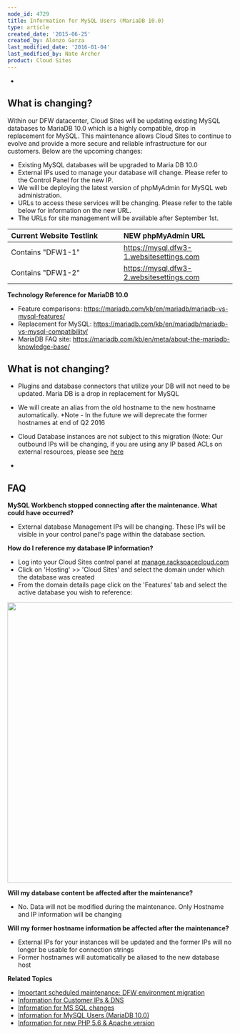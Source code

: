 ```yaml
---
node_id: 4729
title: Information for MySQL Users (MariaDB 10.0)
type: article
created_date: '2015-06-25'
created_by: Alonzo Garza
last_modified_date: '2016-01-04'
last_modified_by: Nate Archer
product: Cloud Sites
---
```


<div class="table-wrap">


-

**What is changing?**
---------------------

Within our DFW datacenter, Cloud Sites will be updating existing MySQL
databases to MariaDB 10.0 which is a highly compatible, drop in
replacement for MySQL. This maintenance allows Cloud Sites to continue
to evolve and provide a more secure and reliable infrastructure for our
customers. Below are the upcoming changes:

-   Existing MySQL databases will be upgraded to Maria DB 10.0
-   External IPs used to manage your database will change. Please refer
    to the Control Panel for the new IP.
-   We will be deploying the latest version of phpMyAdmin for MySQL
    web administration.
-   URLs to access these services will be changing. Please refer to the
    table below for information on the new URL.
-   The URLs for site management will be available after September 1st.

<table>
<colgroup>
<col width="50%" />
<col width="50%" />
</colgroup>
<thead>
<tr class="header">
<th align="left"><div class="tablesorter-header-inner">
<div class="tablesorter-header-inner">
Current Website Testlink
</div>
</div></th>
<th align="left"><div class="tablesorter-header-inner">
<div class="tablesorter-header-inner">
NEW phpMyAdmin URL
</div>
</div></th>
</tr>
</thead>
<tbody>
<tr class="odd">
<td align="left">Contains &quot;DFW1-1&quot;</td>
<td align="left"><a href="https://mysql.dfw3-1.websitesettings.com" class="uri">https://mysql.dfw3-1.websitesettings.com</a></td>
</tr>
<tr class="even">
<td align="left">Contains &quot;DFW1-2&quot;</td>
<td align="left"><a href="https://mysql.dfw3-2.websitesettings.com" class="uri">https://mysql.dfw3-2.websitesettings.com</a></td>
</tr>
</tbody>
</table>

**Technology Reference for MariaDB 10.0**

-   Feature comparisons:
    <https://mariadb.com/kb/en/mariadb/mariadb-vs-mysql-features/>
-   Replacement for MySQL:
    <https://mariadb.com/kb/en/mariadb/mariadb-vs-mysql-compatibility/>
-   MariaDB FAQ site:
    <https://mariadb.com/kb/en/meta/about-the-mariadb-knowledge-base/>

**What is not changing?**
-------------------------

-   Plugins and database connectors that utilize your DB will not need
    to be updated. Maria DB is a drop in replacement for MySQL
-   We will create an alias from the old hostname to the new
    hostname automatically. \*Note - In the future we will deprecate the
    former hostnames at end of Q2 2016
-   Cloud Database instances are not subject to this migration (Note:
    Our outbound IPs will be changing, if you are using any IP based
    ACLs on external resources, please see
    [here](/how-to/information-for-customer-ip-addresses-and-dns)


-

**FAQ**
-------

**MySQL Workbench stopped connecting after the maintenance. What could
have occurred?**

-   External database Management IPs will be changing. These IPs will be
    visible in your control panel's page within the database section.

**How do I reference my database IP information?**

-   Log into your Cloud Sites control panel
    at [manage.rackspacecloud.com](http://manage.rackspacecloud.com)
-   Click on 'Hosting' &gt;&gt; 'Cloud Sites' and select the domain
    under which the database was created
-   From the domain details page click on the 'Features' tab and select
    the active database you wish to reference:

<img src="https://8026b2e3760e2433679c-fffceaebb8c6ee053c935e8915a3fbe7.ssl.cf2.rackcdn.com/field/image/MySQL.png" width="756" height="628" />

**Will my database content be affected after the maintenance?**

-   No. Data will not be modified during the maintenance. Only Hostname
    and IP information will be changing

**Will my former hostname information be affected after the
maintenance?**

-   External IPs for your instances will be updated and the former IPs
    will no longer be usable for connection strings
-   Former hostnames will automatically be aliased to the new database
    host



**Related Topics**

</div>

<div id="logged_content" class="messages warning">

-   [Important scheduled maintenance: DFW environment
    migration](/how-to/important-scheduled-maintenance-dfw-environment-migration)
-   [Information for Customer IPs &
    DNS](/how-to/information-for-customer-ip-addresses-and-dns)
-   [Information for MS SQL
    changes](/how-to/information-for-ms-sql-changes)
-   [Information for MySQL Users
    (MariaDB 10.0)](/how-to/information-for-mysql-users-mariadb-100-0)
-   [Information for new PHP 5.6 & Apache
    version](/how-to/information-for-new-php-56-apache-version-0)

</div>

